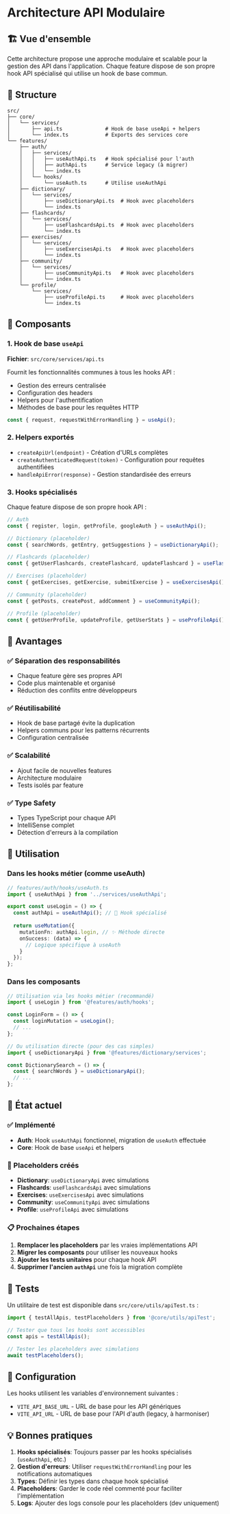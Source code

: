 # Architecture API Modulaire

## 🏗️ Vue d'ensemble

Cette architecture propose une approche modulaire et scalable pour la gestion des API dans l'application. Chaque feature dispose de son propre hook API spécialisé qui utilise un hook de base commun.

## 📁 Structure

```
src/
├── core/
│   └── services/
│       ├── api.ts              # Hook de base useApi + helpers
│       └── index.ts            # Exports des services core
└── features/
    ├── auth/
    │   ├── services/
    │   │   ├── useAuthApi.ts   # Hook spécialisé pour l'auth
    │   │   ├── authApi.ts      # Service legacy (à migrer)
    │   │   └── index.ts
    │   └── hooks/
    │       └── useAuth.ts      # Utilise useAuthApi
    ├── dictionary/
    │   └── services/
    │       ├── useDictionaryApi.ts  # Hook avec placeholders
    │       └── index.ts
    ├── flashcards/
    │   └── services/
    │       ├── useFlashcardsApi.ts  # Hook avec placeholders
    │       └── index.ts
    ├── exercises/
    │   └── services/
    │       ├── useExercisesApi.ts   # Hook avec placeholders
    │       └── index.ts
    ├── community/
    │   └── services/
    │       ├── useCommunityApi.ts   # Hook avec placeholders
    │       └── index.ts
    └── profile/
        └── services/
            ├── useProfileApi.ts     # Hook avec placeholders
            └── index.ts
```

## 🔧 Composants

### 1. Hook de base `useApi`

**Fichier**: `src/core/services/api.ts`

Fournit les fonctionnalités communes à tous les hooks API :
- Gestion des erreurs centralisée
- Configuration des headers
- Helpers pour l'authentification
- Méthodes de base pour les requêtes HTTP

```typescript
const { request, requestWithErrorHandling } = useApi();
```

### 2. Helpers exportés

- `createApiUrl(endpoint)` - Création d'URLs complètes
- `createAuthenticatedRequest(token)` - Configuration pour requêtes authentifiées
- `handleApiError(response)` - Gestion standardisée des erreurs

### 3. Hooks spécialisés

Chaque feature dispose de son propre hook API :

```typescript
// Auth
const { register, login, getProfile, googleAuth } = useAuthApi();

// Dictionary (placeholder)
const { searchWords, getEntry, getSuggestions } = useDictionaryApi();

// Flashcards (placeholder)
const { getUserFlashcards, createFlashcard, updateFlashcard } = useFlashcardsApi();

// Exercises (placeholder)
const { getExercises, getExercise, submitExercise } = useExercisesApi();

// Community (placeholder)
const { getPosts, createPost, addComment } = useCommunityApi();

// Profile (placeholder)
const { getUserProfile, updateProfile, getUserStats } = useProfileApi();
```

## 🎯 Avantages

### ✅ Séparation des responsabilités
- Chaque feature gère ses propres API
- Code plus maintenable et organisé
- Réduction des conflits entre développeurs

### ✅ Réutilisabilité
- Hook de base partagé évite la duplication
- Helpers communs pour les patterns récurrents
- Configuration centralisée

### ✅ Scalabilité
- Ajout facile de nouvelles features
- Architecture modulaire
- Tests isolés par feature

### ✅ Type Safety
- Types TypeScript pour chaque API
- IntelliSense complet
- Détection d'erreurs à la compilation

## 🚀 Utilisation

### Dans les hooks métier (comme useAuth)

```typescript
// features/auth/hooks/useAuth.ts
import { useAuthApi } from '../services/useAuthApi';

export const useLogin = () => {
  const authApi = useAuthApi(); // 🎯 Hook spécialisé
  
  return useMutation({
    mutationFn: authApi.login, // ✨ Méthode directe
    onSuccess: (data) => {
      // Logique spécifique à useAuth
    }
  });
};
```

### Dans les composants

```typescript
// Utilisation via les hooks métier (recommandé)
import { useLogin } from '@features/auth/hooks';

const LoginForm = () => {
  const loginMutation = useLogin();
  // ...
};

// Ou utilisation directe (pour des cas simples)
import { useDictionaryApi } from '@features/dictionary/services';

const DictionarySearch = () => {
  const { searchWords } = useDictionaryApi();
  // ...
};
```

## 🔄 État actuel

### ✅ Implémenté
- **Auth**: Hook `useAuthApi` fonctionnel, migration de `useAuth` effectuée
- **Core**: Hook de base `useApi` et helpers

### 🚧 Placeholders créés
- **Dictionary**: `useDictionaryApi` avec simulations
- **Flashcards**: `useFlashcardsApi` avec simulations  
- **Exercises**: `useExercisesApi` avec simulations
- **Community**: `useCommunityApi` avec simulations
- **Profile**: `useProfileApi` avec simulations

### 📋 Prochaines étapes

1. **Remplacer les placeholders** par les vraies implémentations API
2. **Migrer les composants** pour utiliser les nouveaux hooks
3. **Ajouter les tests unitaires** pour chaque hook API
4. **Supprimer l'ancien `authApi`** une fois la migration complète

## 🧪 Tests

Un utilitaire de test est disponible dans `src/core/utils/apiTest.ts` :

```typescript
import { testAllApis, testPlaceholders } from '@core/utils/apiTest';

// Tester que tous les hooks sont accessibles
const apis = testAllApis();

// Tester les placeholders avec simulations
await testPlaceholders();
```

## 🔧 Configuration

Les hooks utilisent les variables d'environnement suivantes :
- `VITE_API_BASE_URL` - URL de base pour les API génériques
- `VITE_API_URL` - URL de base pour l'API d'auth (legacy, à harmoniser)

## 💡 Bonnes pratiques

1. **Hooks spécialisés**: Toujours passer par les hooks spécialisés (`useAuthApi`, etc.)
2. **Gestion d'erreurs**: Utiliser `requestWithErrorHandling` pour les notifications automatiques
3. **Types**: Définir les types dans chaque hook spécialisé
4. **Placeholders**: Garder le code réel commenté pour faciliter l'implémentation
5. **Logs**: Ajouter des logs console pour les placeholders (dev uniquement)
